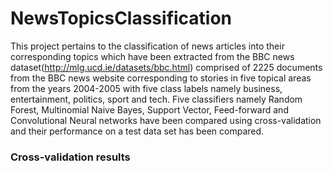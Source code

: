 # NewsTopicsClassification

This project pertains to the classification of news articles into their corresponding topics which have been extracted from the BBC news dataset(http://mlg.ucd.ie/datasets/bbc.html) comprised of 2225 documents from the BBC news website corresponding to stories in five topical areas from the years 2004-2005 with five class labels namely business, entertainment, politics, sport and tech. Five classifiers namely Random Forest, Multinomial Naive Bayes, Support Vector, Feed-forward and Convolutional Neural networks have been compared using cross-validation and their performance on a test data set has been compared.
### Cross-validation results
